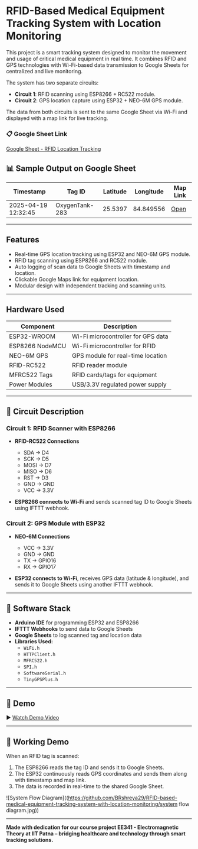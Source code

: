 # RFID-Based Medical Equipment Tracking System with Location Monitoring

This project is a smart tracking system designed to monitor the movement and usage of critical medical equipment in real time. It combines RFID and GPS technologies with Wi-Fi-based data transmission to Google Sheets for centralized and live monitoring. 

The system has two separate circuits:
- **Circuit 1**: RFID scanning using ESP8266 + RC522 module.
- **Circuit 2**: GPS location capture using ESP32 + NEO-6M GPS module.

The data from both circuits is sent to the same Google Sheet via Wi-Fi and displayed with a map link for live tracking.

### 📋 Google Sheet Link
[Google Sheet - RFID Location Tracking](https://docs.google.com/spreadsheets/d/1G8bnSog_9L24DeqO9bnbIN_9HJ3Avwo1S7GBQ2KLZVw/edit?usp=sharing)

## 📊 Sample Output on Google Sheet

| Timestamp           | Tag ID        | Latitude  | Longitude | Map Link                 |
|---------------------|---------------|-----------|-----------|--------------------------|
| 2025-04-19 12:32:45 | OxygenTank-283|  25.5397  | 84.849556 | [Open]((https://www.google.com/maps?q=25.539700,84.849556)) |

---

## Features

- Real-time GPS location tracking using ESP32 and NEO-6M GPS module.
- RFID tag scanning using ESP8266 and RC522 module.
- Auto logging of scan data to Google Sheets with timestamp and location.
- Clickable Google Maps link for equipment location.
- Modular design with independent tracking and scanning units.

---

## Hardware Used

| Component         | Description                        |
|------------------|------------------------------------|
| ESP32-WROOM      | Wi-Fi microcontroller for GPS data |
| ESP8266 NodeMCU  | Wi-Fi microcontroller for RFID     |
| NEO-6M GPS       | GPS module for real-time location  |
| RFID-RC522       | RFID reader module                 |
| MFRC522 Tags     | RFID cards/tags for equipment      |
| Power Modules    | USB/3.3V regulated power supply    |

---

## 📡 Circuit Description

### Circuit 1: RFID Scanner with ESP8266
- **RFID-RC522 Connections**
  - SDA → D4
  - SCK → D5
  - MOSI → D7
  - MISO → D6
  - RST → D3
  - GND → GND
  - VCC → 3.3V

- **ESP8266 connects to Wi-Fi** and sends scanned tag ID to Google Sheets using IFTTT webhook.

### Circuit 2: GPS Module with ESP32
- **NEO-6M Connections**
  - VCC → 3.3V
  - GND → GND
  - TX → GPIO16
  - RX → GPIO17

- **ESP32 connects to Wi-Fi**, receives GPS data (latitude & longitude), and sends it to Google Sheets using another IFTTT webhook.


---

## 🧠 Software Stack

- **Arduino IDE** for programming ESP32 and ESP8266
- **IFTTT Webhooks** to send data to Google Sheets
- **Google Sheets** to log scanned tag and location data
- **Libraries Used:**
  - `WiFi.h`
  - `HTTPClient.h`
  - `MFRC522.h`
  - `SPI.h`
  - `SoftwareSerial.h`
  - `TinyGPSPlus.h`

---


## 🎥 Demo

▶️ [Watch Demo Video]((https://youtu.be/7TRYzmLjbuI))

---

## 🚀 Working Demo

When an RFID tag is scanned:
1. The ESP8266 reads the tag ID and sends it to Google Sheets.
2. The ESP32 continuously reads GPS coordinates and sends them along with timestamp and map link.
3. The data is recorded in real-time to the shared Google Sheet.

![System Flow Diagram]((https://github.com/BRshreya29/RFID-based-medical-equipment-tracking-system-with-location-monitoring/system flow diagram.jpg)) 

---

**Made with dedication for our course project EE341 - Electromagnetic Theory at IIT Patna – bridging healthcare and technology through smart tracking solutions.**
